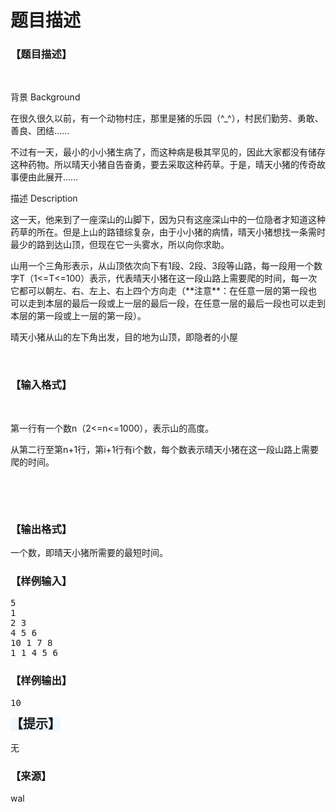 # 题目描述


<h3>
【题目描述】
</h3>
<p>
<br/>
</p>
<p>
背景 Background
</p>
<p>
在很久很久以前，有一个动物村庄，那里是猪的乐园（^_^），村民们勤劳、勇敢、善良、团结……
</p>
<p>
不过有一天，最小的小小猪生病了，而这种病是极其罕见的，因此大家都没有储存这种药物。所以晴天小猪自告奋勇，要去采取这种药草。于是，晴天小猪的传奇故事便由此展开……
</p>
<p>
描述 Description
</p>
<p>
这一天，他来到了一座深山的山脚下，因为只有这座深山中的一位隐者才知道这种药草的所在。但是上山的路错综复杂，由于小小猪的病情，晴天小猪想找一条需时最少的路到达山顶，但现在它一头雾水，所以向你求助。
</p>
<p>
山用一个三角形表示，从山顶依次向下有1段、2段、3段等山路，每一段用一个数字T（1&lt;=T&lt;=100）表示，代表晴天小猪在这一段山路上需要爬的时间，每一次它都可以朝左、右、左上、右上四个方向走（**注意**：在任意一层的第一段也可以走到本层的最后一段或上一层的最后一段，在任意一层的最后一段也可以走到本层的第一段或上一层的第一段）。
</p>
<p>
晴天小猪从山的左下角出发，目的地为山顶，即隐者的小屋
</p>
<p>
<br/>
</p>
<h3>
【输入格式】
</h3>
<p>
<br/>
</p>
<p>
第一行有一个数n（2&lt;=n&lt;=1000），表示山的高度。
</p>
<p>
从第二行至第n+1行，第i+1行有i个数，每个数表示晴天小猪在这一段山路上需要爬的时间。
</p>
<p>
<br/>
</p>
<p>
<br/>
</p>
<h3>
【输出格式】
</h3>
<p>
一个数，即晴天小猪所需要的最短时间。
</p>
<h3>
【样例输入】
</h3>
<pre>5
1
2 3
4 5 6
10 1 7 8
1 1 4 5 6
</pre>
<h3>
【样例输出】
</h3>
<pre>10</pre>
<pre><span style="font-family:sans-serif;font-size:20px;font-weight:bold;line-height:25px;background-color:#F0F8FF;">【提示】</span></pre>
<p>
无
</p>
<h3>
【来源】
</h3>
<p>
wal
</p>
